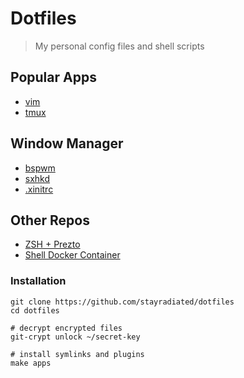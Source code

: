 Dotfiles
========

> My personal config files and shell scripts

Popular Apps
------------

- [vim](./apps/vim/init.vim)
- [tmux](./apps/tmux/tmux.conf)

Window Manager
--------------

- [bspwm](./apps/bspwm/bspwmrc)
- [sxhkd](./apps/sxhkd/sxhkdrc)
- [.xinitrc](./apps/x11/xinitrc)

Other Repos
-----------

- [ZSH + Prezto](https://github.com/stayradiated/prezto)
- [Shell Docker Container](https://github.com/stayradiated/shell)

### Installation

```shell
git clone https://github.com/stayradiated/dotfiles
cd dotfiles

# decrypt encrypted files
git-crypt unlock ~/secret-key

# install symlinks and plugins
make apps
```
